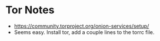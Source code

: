 # Tor Notes
- https://community.torproject.org/onion-services/setup/
- Seems easy. Install tor, add a couple lines to the torrc file.